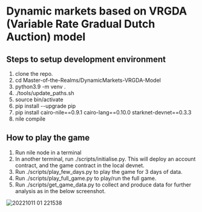 # Dynamic markets based on VRGDA (Variable Rate Gradual Dutch Auction) model
## Steps to setup development environment
1. clone the repo.
2. cd Master-of-the-Realms/DynamicMarkets-VRGDA-Model
3. python3.9 -m venv .
4. ./tools/update_paths.sh
5. source bin/activate
6. pip install --upgrade pip
7. pip install cairo-nile==0.9.1 cairo-lang==0.10.0 starknet-devnet==0.3.3
8. nile compile

## How to play the game
1. Run nile node in a terminal
2. In another terminal, run ./scripts/initialise.py. This will deploy an account contract, and the game contract in the local devnet.
3. Run ./scripts/play_few_days.py to play the game for 3 days of data.
4. Run ./scripts/play_full_game.py to play/run the full game.
5. Run ./scripts/get_game_data.py to collect and produce data for further analysis as in the below screenshot.

![20221011 01 221538](https://user-images.githubusercontent.com/114365800/195200000-c6265b45-a23b-4da7-86d7-7a533ffaac50.png)
